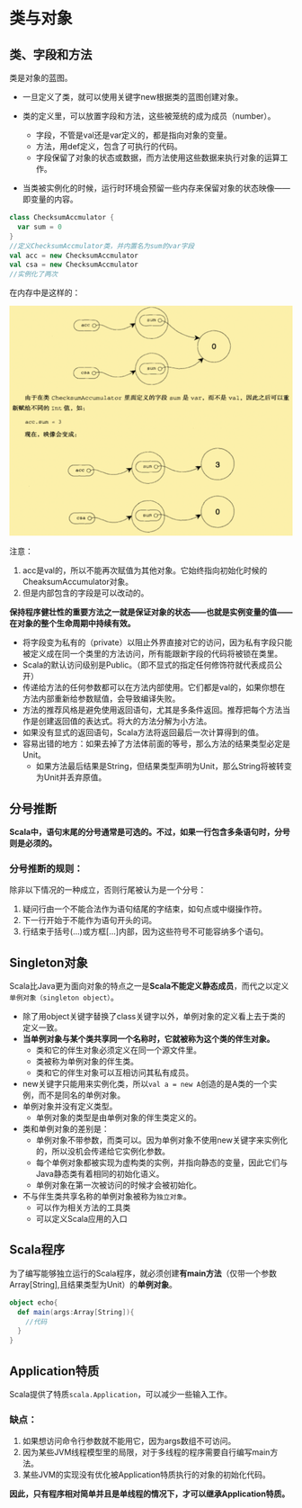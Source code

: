 # 类与对象

## 类、字段和方法

类是对象的蓝图。

- 一旦定义了类，就可以使用关键字new根据类的蓝图创建对象。
- 类的定义里，可以放置字段和方法，这些被笼统的成为成员（number）。
  - 字段，不管是val还是var定义的，都是指向对象的变量。
  - 方法，用def定义，包含了可执行的代码。
  - 字段保留了对象的状态或数据，而方法使用这些数据来执行对象的运算工作。

- 当类被实例化的时候，运行时环境会预留一些内存来保留对象的状态映像——即变量的内容。

```scala
class ChecksumAccmulator {
  var sum = 0
}
//定义ChecksumAccmulator类，并内置名为sum的var字段
val acc = new ChecksumAccmulator
val csa = new ChecksumAccmulator
//实例化了两次
```

在内存中是这样的：

![](../png/实例化对象.png)

注意：

1. acc是val的，所以不能再次赋值为其他对象。它始终指向初始化时候的CheaksumAccumulator对象。
2. 但是内部包含的字段是可以改动的。



**保持程序健壮性的重要方法之一就是保证对象的状态——也就是实例变量的值——在对象的整个生命周期中持续有效。**

- 将字段变为私有的（private）以阻止外界直接对它的访问，因为私有字段只能被定义成在同一个类里的方法访问，所有能跟新字段的代码将被锁在类里。
- Scala的默认访问级别是Public。（即不显式的指定任何修饰符就代表成员公开）
- 传递给方法的任何参数都可以在方法内部使用。它们都是val的，如果你想在方法内部重新给参数赋值，会导致编译失败。
- 方法的推荐风格是避免使用返回语句，尤其是多条件返回。推荐把每个方法当作是创建返回值的表达式。将大的方法分解为小方法。
- 如果没有显式的返回语句，Scala方法将返回最后一次计算得到的值。
- 容易出错的地方：如果去掉了方法体前面的等号，那么方法的结果类型必定是Unit。
  - 如果方法最后结果是String，但结果类型声明为Unit，那么String将被转变为Unit并丢弃原值。



## 分号推断

**Scala中，语句末尾的分号通常是可选的。不过，如果一行包含多条语句时，分号则是必须的。**

### 分号推断的规则：

除非以下情况的一种成立，否则行尾被认为是一个分号：

1. 疑问行由一个不能合法作为语句结尾的字结束，如句点或中缀操作符。
2. 下一行开始于不能作为语句开头的词。
3. 行结束于括号(...)或方框[...]内部，因为这些符号不可能容纳多个语句。



## Singleton对象

Scala比Java更为面向对象的特点之一是**Scala不能定义静态成员**，而代之以定义`单例对象（singleton object）`。

- 除了用object关键字替换了class关键字以外，单例对象的定义看上去于类的定义一致。
- **当单例对象与某个类共享同一个名称时，它就被称为这个类的伴生对象。**
  - 类和它的伴生对象必须定义在同一个源文件里。
  - 类被称为单例对象的伴生类。
  - 类和它的伴生对象可以互相访问其私有成员。
- new关键字只能用来实例化类，所以`val a = new A`创造的是A类的一个实例，而不是同名的单例对象。
- 单例对象并没有定义类型。
  - 单例对象的类型是由单例对象的伴生类定义的。
- 类和单例对象的差别是：
  - 单例对象不带参数，而类可以。因为单例对象不使用new关键字来实例化的，所以没机会传递给它实例化参数。
  - 每个单例对象都被实现为虚构类的实例，并指向静态的变量，因此它们与Java静态类有着相同的初始化语义。
  - 单例对象在第一次被访问的时候才会被初始化。
- 不与伴生类共享名称的单例对象被称为`独立对象`。
  - 可以作为相关方法的工具类
  - 可以定义Scala应用的入口

## Scala程序

为了编写能够独立运行的Scala程序，就必须创建**有main方法**（仅带一个参数Array[String],且结果类型为Unit）的**单例对象**。

```scala
object echo{
  def main(args:Array[String]){
    //代码
  }
}
```



## Application特质

Scala提供了特质`scala.Application`，可以减少一些输入工作。



### 缺点：

1. 如果想访问命令行参数就不能用它，因为args数组不可访问。
2. 因为某些JVM线程模型里的局限，对于多线程的程序需要自行编写main方法。
3. 某些JVM的实现没有优化被Application特质执行的对象的初始化代码。

**因此，只有程序相对简单并且是单线程的情况下，才可以继承Application特质。**